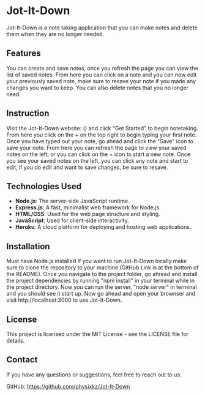 # Jot-It-Down

Jot-It-Down is a note taking application that you can make notes and delete them when they are no longer needed.

## Features

You can create and save notes, once you refresh the page you can view the list of saved notes. From here you can click on a note and you can now edit your previously saved note, make sure to resave your note if you made any changes you want to keep. You can also delete notes that you no longer need.

## Instruction

Visit the Jot-It-Down website: () and click "Get Started" to begin notetaking. From here you click on the + on the top right to begin typing your first note. Once you have typed out your note, go ahead and click the "Save" icon to save your note. From here you can refresh the page to view your saved notes on the left, or you can click on the + icon to start a new note. Once you see your saved notes on the left, you can click any note and start to edit, if you do edit and want to save changes, be sure to resave.

## Technologies Used

- **Node.js**: The server-side JavaScript runtime.
- **Express.js**: A fast, minimalist web framework for Node.js.
- **HTML/CSS**: Used for the web page structure and styling.
- **JavaScript**: Used for client-side interactivity.
- **Heroku**: A cloud platform for deploying and hosting web applications.

## Installation
Must have Node.js installed 
If you want to run Jot-It-Down locally make sure to clone the repository to your machine (GitHub Link is at the bottom of the README). Once you navigate to the project folder, go ahread and install the project dependencies by running "npm install" in your terminal while in the project directory. Now you can run the server, "node server" in terminal and you should see it start up. Now go ahead and open your brownser and visit http://localhost:3000 to use Jot-It-Down.

## License
This project is licensed under the MIT License - see the LICENSE file for details.

## Contact
If you have any questions or suggestions, feel free to reach out to us:

GitHub: https://github.com/physixkz/Jot-It-Down